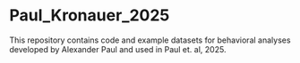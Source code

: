 # Paul_Kronauer_2025
This  repository contains code and example datasets for behavioral analyses developed by Alexander Paul and used in Paul et. al, 2025.
